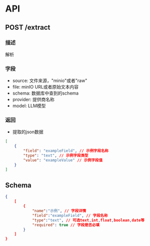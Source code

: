 # API
## POST /extract
### 描述
解析
### 字段
- source: 文件来源，"minio"或者"raw"
- file: minIO URL或者原始文本内容
- schema: 数据库中查到的schema
- provider: 提供商名称
- model: LLM模型
### 返回
- 提取的json数据
```json
[
    {
        "field": "exampleField", // 示例字段名称
        "type": "text", // 示例字段类型
        "value": "exampleValue" // 示例字段值
    }
]
```
## Schema
```json
{
    [
        {
            "name":"示例", // 字段详情
            "field":"exampleField", // 字段名称
            "type":"text", // 可选text,int,float,boolean,date等
            "required": true // 字段是否必填
        }
    ]
}
```